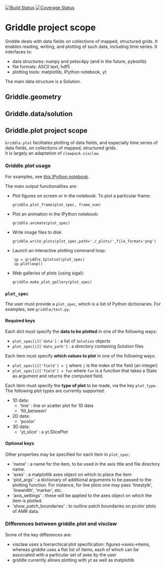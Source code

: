 [![Build Status](https://travis-ci.org/ketch/griddle.svg?branch=master)](https://travis-ci.org/ketch/griddle)
[![Coverage Status](https://coveralls.io/repos/ketch/griddle/badge.svg?branch=master)](https://coveralls.io/r/ketch/griddle?branch=master)

# Griddle project scope

Griddle deals with data fields on collections of mapped, structured grids.  It enables reading, writing, and plotting of such data, including time series.  It interfaces to:

- data structures: numpy and petsc4py (and in the future, pyboxlib)
- file formats: ASCII text, hdf5
- plotting tools: matplotlib, IPython notebook, yt

The main data structure is a Solution.

## Griddle.geometry

## Griddle.data/solution

## Griddle.plot project scope

`Griddle.plot` facilitates plotting of data fields, and especially time series
of data fields, on collections of mapped, structured grids.  
It is largely an adaptation of `clawpack.visclaw`.

### Griddle.plot usage
For examples, see [this IPython notebook](http://nbviewer.ipython.org/09bb72bf82043942e648).

The main output functionalities are:

- Plot figures on screen or in the notebook.  To plot a particular frame:

    `griddle.plot_frame(plot_spec, frame_num)`
    
- Plot an animation in the IPython notebook:

    `griddle.animate(plot_spec)`

- Write image files to disk

    `griddle.write_plots(plot_spec,path='./_plots/',file_format='png')`

- Launch an interactive plotting command loop:

```
    ip = griddle.Iplotsol(plot_spec)
    ip.plotloop()
```

- Web galleries of plots (using sigal):

    `griddle.make_plot_gallery(plot_spec)`

### `plot_spec`

The user must provide a `plot_spec`, which is a list of Python dictionaries.
For examples, see `griddle/test.py`.

#### Required keys

Each dict must specify the **data to be plotted** in one of the following ways:

- `plot_spec[i]['data']` : a list of `Solution` objects
- `plot_spec[i]['data_path']` : a directory containing Solution files

Each item must specify **which values to plot** in one of the following ways:

- `plot_spec[i]['field'] = j` where `j` is the index of the field (an integer)
- `plot_spec[i]['field'] = fun` where `fun` is a function that takes a State as
    argument and returns the computed field.

Each item must specify the **type of plot** to be made, via the key
`plot_type`.  The following plot types are currently supported:

- 1D data:
    - 'line' : line or scatter plot for 1D data
    - 'fill_between'
- 2D data:
    - 'pcolor'
- 3D data:
    - 'yt_slice' : a yt.SlicePlot

#### Optional keys
Other properties may be specified for each item in `plot_spec`:

- 'name' : a name for the item, to be used in the axis title and file directory
  name.
- 'axes' : a matplotlib axes object on which to place the item
- 'plot_args' : a dictionary of additional arguments to be passed to
  the plotting function.  For instance, for line plots one may pass
  'linestyle', 'linewidth', 'marker', etc.
- 'axis_settings' : these will be applied to the axes object on which the
  item is plotted.
- 'show_patch_boundaries' : to outline patch boundaries on pcolor plots of AMR
  data.


### Differences between griddle.plot and visclaw
Some of the key differences are:

- visclaw uses a hierarchical plot specification: figures->axes->items, whereas
  griddle uses a flat list of items, each of which can be associated with a
  particular set of axes by the user
- griddle currently allows plotting with yt as well as matplotlib
